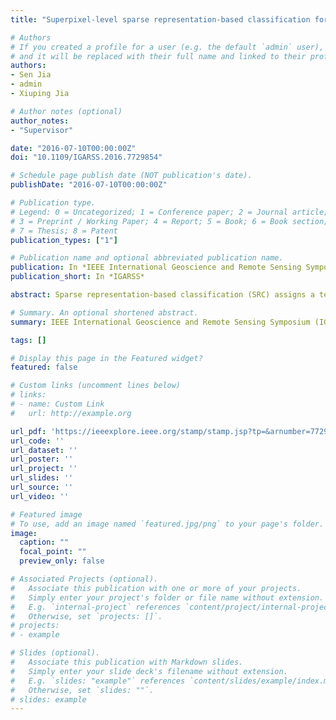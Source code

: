 ```yaml
---
title: "Superpixel-level sparse representation-based classification for hyperspectral imagery"

# Authors
# If you created a profile for a user (e.g. the default `admin` user), write the username (folder name) here 
# and it will be replaced with their full name and linked to their profile.
authors:
- Sen Jia
- admin
- Xiuping Jia

# Author notes (optional)
author_notes:
- "Supervisor"

date: "2016-07-10T00:00:00Z"
doi: "10.1109/IGARSS.2016.7729854"

# Schedule page publish date (NOT publication's date).
publishDate: "2016-07-10T00:00:00Z"

# Publication type.
# Legend: 0 = Uncategorized; 1 = Conference paper; 2 = Journal article;
# 3 = Preprint / Working Paper; 4 = Report; 5 = Book; 6 = Book section;
# 7 = Thesis; 8 = Patent
publication_types: ["1"]

# Publication name and optional abbreviated publication name.
publication: In *IEEE International Geoscience and Remote Sensing Symposium*
publication_short: In *IGARSS*

abstract: Sparse representation-based classification (SRC) assigns a test sample to the class with minimal representation error via a sparse linear combination of all the training samples, which has successfully been applied to hyperspectral imagery (HSI). Meanwhile, spatial information, that means the adjacent pixels belong to the same class with a high probability, is a valuable complement to the spectral information. In this paper, we propose an efficient method for HSI classification by using superpixel based sparse representation-based classification (SP-SRC). One superpixel can be regarded as a small region consisting of a number of pixels with similar spectral characteristics. The novel method utilizes superpixel to exploit spatial information which can greatly improve classification accuracy. Specifically, SRC is firstly used to classifier the HSI. Then an efficient segmentation algorithm is adopted to divide the HSI into disjoint superpixels. Finally, each superpixel is used to fuse the results of the SRC classifier. Experimental results on the widely-used Indian Pines hyperspectral imagery have shown that the proposed SP-SRC approach could achieve better performance than the pixel-wise SRC method.

# Summary. An optional shortened abstract.
summary: IEEE International Geoscience and Remote Sensing Symposium (IGARSS), 2016

tags: []

# Display this page in the Featured widget?
featured: false

# Custom links (uncomment lines below)
# links:
# - name: Custom Link
#   url: http://example.org

url_pdf: 'https://ieeexplore.ieee.org/stamp/stamp.jsp?tp=&arnumber=7729854'
url_code: ''
url_dataset: ''
url_poster: ''
url_project: ''
url_slides: ''
url_source: ''
url_video: ''

# Featured image
# To use, add an image named `featured.jpg/png` to your page's folder. 
image:
  caption: ""
  focal_point: ""
  preview_only: false

# Associated Projects (optional).
#   Associate this publication with one or more of your projects.
#   Simply enter your project's folder or file name without extension.
#   E.g. `internal-project` references `content/project/internal-project/index.md`.
#   Otherwise, set `projects: []`.
# projects:
# - example

# Slides (optional).
#   Associate this publication with Markdown slides.
#   Simply enter your slide deck's filename without extension.
#   E.g. `slides: "example"` references `content/slides/example/index.md`.
#   Otherwise, set `slides: ""`.
# slides: example
---
```

